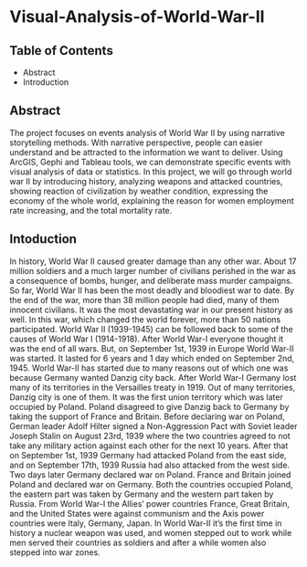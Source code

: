 # Visual-Analysis-of-World-War-II

## Table of Contents
* Abstract
* Introduction

## Abstract
The project focuses on events analysis of World War II by using narrative storytelling methods. With narrative perspective, people can easier understand and be attracted to the information we want to deliver. Using ArcGIS, Gephi and Tableau tools, we can demonstrate specific events with visual analysis of data or statistics. In this project, we will go through world war II by introducing history, analyzing weapons and attacked countries, showing reaction of civilization by weather condition, expressing the economy of the whole world, explaining the reason for women employment rate increasing, and the total mortality rate.

## Intoduction
In history, World War II caused greater damage than any other war. About 17 million soldiers and a much larger number of civilians perished in the war as a consequence of bombs, hunger, and deliberate mass murder campaigns. So far, World War II has been the most deadly and bloodiest war to date. By the end of the war, more than 38 million people had died, many of them innocent civilians. It was the most devastating war in our present history as well. In this war, which changed the world forever, more than 50 nations participated. World War II (1939-1945) can be followed back to some of the causes of World War I (1914-1918). After World War-I everyone thought it was the end of all wars. But, on September 1st, 1939 in Europe World War-II was started. It lasted for 6 years and 1 day which ended on September 2nd, 1945. World War-II has started due to many reasons out of which one was because Germany wanted Danzig city back. After World War-I Germany lost many of its territories in the Versailles treaty in 1919. Out of many territories, Danzig city is one of them. It was the first union territory which was later occupied by Poland. Poland disagreed to give Danzig back to Germany by taking the support of France and Britain. Before declaring war on Poland, German leader Adolf Hilter signed a Non-Aggression Pact with Soviet leader Joseph Stalin on August 23rd, 1939 where the two countries agreed to not take any military action against each other for the next 10 years. After that on September 1st, 1939 Germany had attacked Poland from the east side, and on September 17th, 1939 Russia had also attacked from the west side. Two days later Germany declared war on Poland. France and Britain joined Poland and declared war on Germany. Both the countries occupied Poland, the eastern part was taken by Germany and the western part taken by Russia. From World War-I the Allies’ power countries France, Great Britain, and the United States were against communism and the Axis power countries were Italy, Germany, Japan. In World War-II it’s the first time in history a nuclear weapon was used, and women stepped out to work while men served their countries as soldiers and after a while women also stepped into war zones.